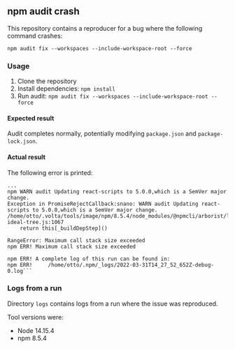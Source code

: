 ## npm audit crash

This repository contains a reproducer for a bug where the following command crashes:

```
npm audit fix --workspaces --include-workspace-root --force
```

### Usage

1. Clone the repository
2. Install dependencies: `npm install`
3. Run audit: `npm audit fix --workspaces --include-workspace-root --force`

#### Expected result
Audit completes normally,
potentially modifying `package.json` and `package-lock.json`.

#### Actual result
The following error is printed:

```
...
npm WARN audit Updating react-scripts to 5.0.0,which is a SemVer major change.
Exception in PromiseRejectCallback:snano: WARN audit Updating react-scripts to 5.0.0,which is a SemVer major change.
/home/otto/.volta/tools/image/npm/8.5.4/node_modules/@npmcli/arborist/lib/arborist/build-ideal-tree.js:1067
    return this[_buildDepStep]()

RangeError: Maximum call stack size exceeded
npm ERR! Maximum call stack size exceeded

npm ERR! A complete log of this run can be found in:
npm ERR!     /home/otto/.npm/_logs/2022-03-31T14_27_52_652Z-debug-0.log```
```

### Logs from a run

Directory `logs` contains logs from a run where the issue was reproduced.

Tool versions were:

* Node 14.15.4
* npm 8.5.4
